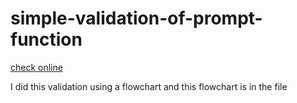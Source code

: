 # simple-validation-of-prompt-function

<a href="https://hadioryanipr.github.io/simple-validation/">check online</a>

I did this validation using a flowchart and this flowchart is in the file
